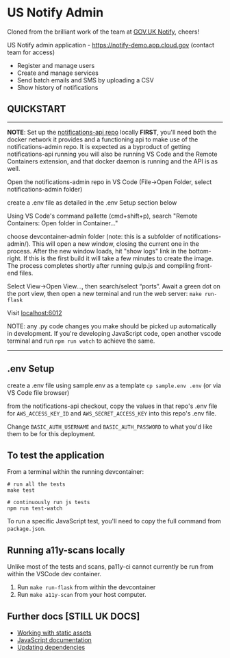 # US Notify Admin

Cloned from the brilliant work of the team at [GOV.UK Notify](https://github.com/alphagov/notifications-admin), cheers!

US Notify admin application - https://notify-demo.app.cloud.gov (contact team for access)

 - Register and manage users
 - Create and manage services
 - Send batch emails and SMS by uploading a CSV
 - Show history of notifications

## QUICKSTART

---
**NOTE**: Set up the [notifications-api repo](https://github.com/18F/notifications-api) locally **FIRST**, you'll need both the docker network it provides and a functioning api to make use of the notifications-admin repo. It is expected as a byproduct of getting notifications-api running you will also be running VS Code and the Remote Containers extension, and that docker daemon is running and the API is as well.

Open the notifications-admin repo in VS Code (File->Open Folder, select notifications-admin folder)

create a .env file as detailed in the .env Setup section below

Using VS Code's command pallette (cmd+shift+p), search "Remote Containers: Open folder in Container..."

choose devcontainer-admin folder (note: this is a subfolder of notifications-admin/). This will open a new window, closing the current one in the process. After the new window loads, hit "show logs" link in the bottom-right. If this is the first build it will take a few minutes to create the image. The process completes shortly after running gulp.js and compiling front-end files.

Select View->Open View..., then search/select “ports”. Await a green dot on the port view, then open a new terminal and run the web server:
`make run-flask`

Visit [localhost:6012](http://localhost:6012)

NOTE: any .py code changes you make should be picked up automatically in development. If you're developing JavaScript code, open another vscode terminal and run `npm run watch` to achieve the same.

---
## .env Setup

create a .env file using sample.env as a template
`cp sample.env .env` (or via VS Code file browser)

from the notifications-api checkout, copy the values in that repo's .env file for `AWS_ACCESS_KEY_ID` and `AWS_SECRET_ACCESS_KEY` into this repo's .env file.

Change `BASIC_AUTH_USERNAME` and `BASIC_AUTH_PASSWORD` to what you'd like them to be for this deployment.

## To test the application
From a terminal within the running devcontainer:

```
# run all the tests
make test

# continuously run js tests
npm run test-watch
```

To run a specific JavaScript test, you'll need to copy the full command from `package.json`.

## Running a11y-scans locally

Unlike most of the tests and scans, pa11y-ci cannot currently be run from within the VSCode dev container.

1. Run `make run-flask` from within the devcontainer
2. Run `make a11y-scan` from your host computer.

## Further docs [STILL UK DOCS]

- [Working with static assets](docs/static-assets.md)
- [JavaScript documentation](https://github.com/alphagov/notifications-manuals/wiki/JavaScript-Documentation)
- [Updating dependencies](https://github.com/alphagov/notifications-manuals/wiki/Dependencies)
